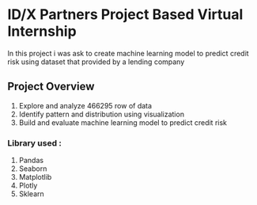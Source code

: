 # ID/X Partners Project Based Virtual Internship

In this project i was ask to create machine learning model to predict credit risk using dataset that provided by a lending company

## Project Overview
1. Explore and analyze 466295 row of data
2. Identify pattern and distribution using visualization 
3. Build and evaluate machine learning model to predict credit risk

### Library used :
1. Pandas
2. Seaborn
3. Matplotlib
4. Plotly
5. Sklearn
